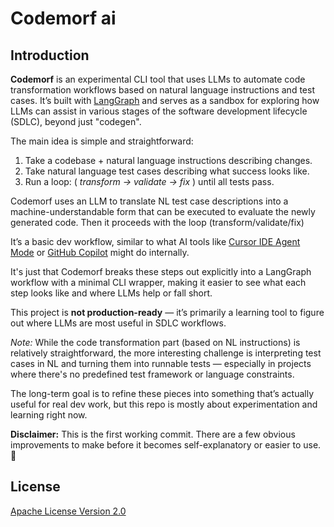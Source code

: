 # Codemorf ai

## Introduction

**Codemorf** is an experimental CLI tool that uses LLMs to automate code transformation workflows
based on natural language instructions and test cases.
It’s built with [LangGraph](https://github.com/langchain-ai/langgraph) 
and serves as a sandbox for exploring how LLMs can assist in various stages of 
the software development lifecycle (SDLC), beyond just "codegen".

The main idea is simple and straightforward:  
1. Take a codebase + natural language instructions describing changes.  
2. Take natural language test cases describing what success looks like.  
3. Run a loop: ( _transform → validate → fix_ ) until all tests pass.

Codemorf uses an LLM to translate NL test case descriptions into a machine-understandable form
that can be executed to evaluate the newly generated code. Then it proceeds with the loop (transform/validate/fix)

It’s a basic dev workflow, similar to what AI tools like [Cursor IDE Agent Mode](https://docs.cursor.com/chat/agent) 
or [GitHub Copilot](https://github.com/features/copilot) might do internally. 

It's just that Codemorf breaks these steps out explicitly into a LangGraph workflow with a minimal CLI wrapper, 
making it easier to see what each step looks like and where LLMs help or fall short.

This project is **not production-ready** — it’s primarily a learning tool to figure out 
where LLMs are most useful in SDLC workflows.

_Note:_ While the code transformation part (based on NL instructions) is relatively straightforward,
the more interesting challenge is interpreting test cases in NL and turning them into runnable tests
— especially in projects where there's no predefined test framework or language constraints.

The long-term goal is to refine these pieces into something that’s actually useful for real dev work, 
but this repo is mostly about experimentation and learning right now.


**Disclaimer:** This is the first working commit. There are a few obvious 
improvements to make before it becomes self-explanatory or easier to use. 🙂


## License

[Apache License Version 2.0](LICENSE)



